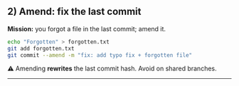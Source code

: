 ## 2) Amend: fix the **last** commit

**Mission:** you forgot a file in the last commit; amend it.

```bash
echo "Forgotten" > forgotten.txt
git add forgotten.txt
git commit --amend -m "fix: add typo fix + forgotten file"
```

⚠️ Amending **rewrites** the last commit hash. Avoid on shared branches.

---

